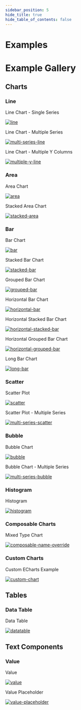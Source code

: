 ```yaml
---
sidebar_position: 5
hide_title: true
hide_table_of_contents: false
---
```


# Examples

<h1 class="community-header"><span class="gradient">Example Gallery</span></h1>

<div class="gallery-container-grid">

## Charts

### Line

<div  class="gallery-item-grid">
    <div class="item-header">
        <p class="lbl">Line Chart - Single Series</p>
    </div>
    <div class="item-body-centered">
        <a href="/components/charts/line-chart#line">

![line](/img/exg-line-nt.svg) 
        
</a>
</div>
</div>

<div  class="gallery-item-grid">
    <div class="item-header">
        <p class="lbl">Line Chart - Multiple Series</p>
    </div>
    <div class="item-body-centered">

<a href="/components/charts/line-chart#multi-series-line">

![multi-series-line](/img/exg-multi-series-line-nt.svg) 

</a>
</div> 
</div>

<div  class="gallery-item-grid">
    <div class="item-header">
        <p class="lbl">Line Chart - Multiple Y Columns</p>
    </div>
    <div class="item-body-centered">

<a href="/components/charts/line-chart#multiple-y-columns">

![multiple-y-line](/img/exg-multiple-y-line-nt.svg) 

</a>
</div> 
</div>

### Area

<div  class="gallery-item-grid">
    <div class="item-header">
        <p class="lbl">Area Chart</p>
    </div>
    <div class="item-body-centered">
<a href="/components/charts/area-chart#area">

![area](/img/exg-area-nt.svg) 

</a>
</div>
</div>


<div  class="gallery-item-grid">
    <div class="item-header">
        <p class="lbl">Stacked Area Chart</p>
    </div>
    <div class="item-body-centered">
<a href="/components/charts/area-chart#stacked-area">

![stacked-area](/img/exg-stacked-area-nt.svg) 

</a>
</div>
</div>

### Bar
<div  class="gallery-item-grid">
    <div class="item-header">
        <p class="lbl">Bar Chart</p>
    </div>
    <div class="item-body-centered">
<a href="/components/charts/bar-chart#bar">

![bar](/img/exg-bar-nt.svg) 

</a>
</div>
</div>


<div  class="gallery-item-grid">
    <div class="item-header">
        <p class="lbl">Stacked Bar Chart</p>
    </div>
    <div class="item-body-centered">
<a href="/components/charts/bar-chart#stacked-bar">

![stacked-bar](/img/exg-stacked-bar-nt.svg) 

</a>
</div>
</div>


<div  class="gallery-item-grid">
    <div class="item-header">
        <p class="lbl">Grouped Bar Chart</p>
    </div>
    <div class="item-body-centered">
<a href="/components/charts/bar-chart#grouped-bar">

![grouped-bar](/img/exg-grouped-bar-nt.svg) 

</a>
</div>
</div>


<div  class="gallery-item-grid">
    <div class="item-header">
        <p class="lbl">Horizontal Bar Chart</p>
    </div>
    <div class="item-body-centered">
<a href="/components/charts/bar-chart#horizontal-bar">

![horizontal-bar](/img/exg-horizontal-bar-nt.svg) 

</a>
</div>
</div>


<div  class="gallery-item-grid">
    <div class="item-header">
        <p class="lbl">Horizontal Stacked Bar Chart</p>
    </div>
    <div class="item-body-centered">
<a href="/components/charts/bar-chart#horizontal-stacked-bar">

![horizontal-stacked-bar](/img/exg-horizontal-stacked-bar-nt.svg) 

</a>
</div>
</div>


<div  class="gallery-item-grid">
    <div class="item-header">
        <p class="lbl">Horizontal Grouped Bar Chart</p>
    </div>
    <div class="item-body-centered">
<a href="/components/charts/bar-chart#horizontal-grouped-bar">

![horizontal-grouped-bar](/img/exg-horizontal-grouped-bar-nt.svg) 

</a>
</div>
</div>

<div class="gallery-item-grid">
    <div class="item-header">
        <p class="lbl">Long Bar Chart</p>
    </div>
    <div class="item-body-top">
<a href="/components/charts/bar-chart#long-bar-chart">

![long-bar](/img/exg-long-bar.svg) 

</a>
</div>
</div>

### Scatter
<div  class="gallery-item-grid">
    <div class="item-header">
        <p class="lbl">Scatter Plot</p>
    </div>
    <div class="item-body-centered">
<a href="/components/charts/scatter-plot#scatter-plot">

![scatter](/img/exg-scatter-nt.svg) 

</a>
</div>
</div>


<div  class="gallery-item-grid">
    <div class="item-header">
        <p class="lbl">Scatter Plot - Multiple Series</p>
    </div>
    <div class="item-body-centered">
<a href="/components/charts/scatter-plot#multi-series-scatter-plot">

![multi-series-scatter](/img/exg-multi-series-scatter-nt.svg) 

</a>
</div>
</div>

### Bubble
<div  class="gallery-item-grid">
    <div class="item-header">
        <p class="lbl">Bubble Chart</p>
    </div>
    <div class="item-body-centered">
<a href="/components/charts/bubble-chart#bubble">

![bubble](/img/exg-bubble-nt.svg) 

</a>
</div>
</div>


<div  class="gallery-item-grid">
    <div class="item-header">
        <p class="lbl">Bubble Chart - Multiple Series</p>
    </div>
    <div class="item-body-centered">
<a href="/components/charts/bubble-chart#multi-series-bubble">

![multi-series-bubble](/img/exg-multi-series-bubble-nt.svg) 

</a>
</div>
</div>


### Histogram
<div  class="gallery-item-grid">
    <div class="item-header">
        <p class="lbl">Histogram</p>
    </div>
    <div class="item-body-centered">
<a href="/components/charts/histogram#histogram">

![histogram](/img/exg-histogram-nt.svg) 

</a>
</div>
</div>


### Composable Charts
<div  class="gallery-item-grid">
    <div class="item-header">
        <p class="lbl">Mixed Type Chart</p>
    </div>
    <div class="item-body-centered">
<a href="/components/charts/composable-charts#combined-chart">

![composable-name-override](/img/exg-composable-name-override-nt.svg)

</a>
</div>
</div>


### Custom Charts
<div  class="gallery-item-grid">
    <div class="item-header">
        <p class="lbl">Custom ECharts Example</p>
    </div>
    <div class="item-body-centered">
<a href="/components/charts/custom-charts#advanced-chart">

![custom-chart](/img/exg-custom-echarts-anscombe.svg)

</a>
</div>
</div>


## Tables

### Data Table
<div  class="gallery-item-grid">
    <div class="item-header">
        <p class="lbl">Data Table</p>
    </div>
    <div class="item-body-centered">
<a href="/components/tables/data-table">

![datatable](/img/datatable-medianrent.png)

</a>
</div>
</div>


## Text Components

### Value
<div  class="gallery-item-grid">
    <div class="item-header">
        <p class="lbl">Value</p>
    </div>
    <div class="item-body-centered">
<a href="/components/text-components/value">

![value](/img/value-example-padded.png)

</a>
</div>
</div>

<div  class="gallery-item-grid">
    <div class="item-header">
        <p class="lbl">Value Placeholder</p>
    </div>
    <div class="item-body-centered">
<a href="/components/text-components/value#adding-a-placeholder">

![value-placeholder](/img/value-placeholder-cropped.png)

</a>
</div>
</div>


</div>